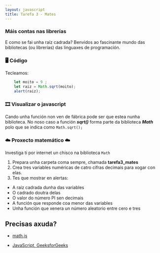 ```yaml
---
layout: javascript
title: Tarefa 3 - Mates
---
```

### Máis  contas nas librerías

E como se fai unha raíz cadrada? Benvidos ao fascinante mundo das bibliotecas (ou librerías) das linguaxes de programación.

<!-- ### 🧺 Preparación

Precisamos unha carpeta á que imos chamar **tarefa3_mates** 

[ Tarefa 0: Crear infraestrutura](../t0) -->

### 🖥 Código

<!-- No ficheiro *.js* t -->
Tecleamos:
```js
    let moito = 9 ;
    let raiz = Math.sqrt(moito);
    alert(raiz);
```

### 🎞 Visualizar o javascript

<!-- Calcamos no *.html* e debería abrirse o navegador mostrando o resultado do noso código. -->

Cando unha función non ven de fábrica pode ser que estea nunha biblioteca. No noso caso a función ***sqrt()*** forma parte da biblioteca ***Math*** polo que  se indica como `Math.sqrt();`

###   ☁️              Proxecto matemático    ☁️

Investiga ti por internet un chisco na biblioteca `Math`

1. Prepara unha carpeta coma sempre, chamada **tarefa3_mates**
2.  Crea tres variables numéricas de catro cifras decimais para xogar con elas. 
3. Tes que mostrar en alertas:
- A raíz cadrada dunha das variables
- O cadrado doutra delas
- O valor do número PI sen decimais
- A función que responde coa menor das variables
- Unha función que xenera un número aleatorio entre cero e tres
<!-- 
Sube ao teu repositorio en GitHub nunha carpeta á que chamaremos **tarefa3_mates** que conteña un *.js* que mostre todos os puntos pedidos -->

## Precisas axuda?

* [math.js](https://mathjs.org/)

* [JavaScript, GeeksforGeeks](https://www.geeksforgeeks.org/javascript-math-object/)
